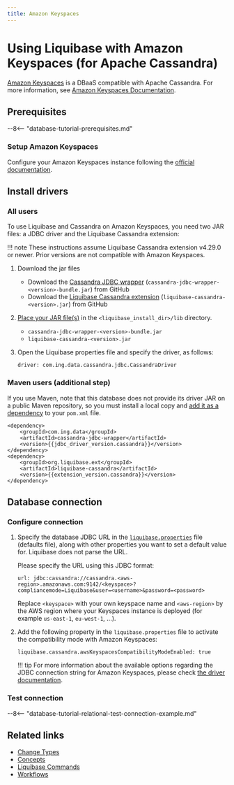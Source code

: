 ```yaml
---
title: Amazon Keyspaces
---
```


# Using Liquibase with Amazon Keyspaces (for Apache Cassandra)

[Amazon Keyspaces](https://aws.amazon.com/keyspaces) is a DBaaS compatible with Apache Cassandra. 
For more information, see [Amazon Keyspaces Documentation](https://aws.amazon.com/keyspaces/resources).

## Prerequisites

--8<-- "database-tutorial-prerequisites.md"

### Setup Amazon Keyspaces

Configure your Amazon Keyspaces instance following the [official documentation](https://docs.aws.amazon.com/keyspaces/latest/devguide/accessing.html).

## Install drivers

### All users

To use Liquibase and Cassandra on Amazon Keyspaces, you need two JAR files: a JDBC driver and the Liquibase Cassandra extension:

!!! note
    These instructions assume Liquibase Cassandra extension v4.29.0 or newer. Prior versions are not compatible with Amazon Keyspaces.


1. Download the jar files
    * Download the [Cassandra JDBC wrapper](https://github.com/ing-bank/cassandra-jdbc-wrapper/releases) (`cassandra-jdbc-wrapper-<version>-bundle.jar`) from GitHub
    * Download the [Liquibase Cassandra extension](https://github.com/liquibase/liquibase-cassandra/releases) (`liquibase-cassandra-<version>.jar`) from GitHub
      
1. [Place your JAR file(s)](https://docs.liquibase.com/workflows/liquibase-community/adding-and-updating-liquibase-drivers.html) in the `<liquibase_install_dir>/lib` directory.
    * `cassandra-jdbc-wrapper-<version>-bundle.jar`
    * `liquibase-cassandra-<version>.jar`

1. Open the Liquibase properties file and specify the driver, as follows:

    ```
    driver: com.ing.data.cassandra.jdbc.CassandraDriver
    ```

### Maven users (additional step)

If you use Maven, note that this database does not provide its driver JAR on a public Maven repository, so you must install a local copy and [add it as a dependency](https://docs.liquibase.com/tools-integrations/maven/using-liquibase-and-maven-pom-file.html) to your `pom.xml` file.

```
<dependency>
    <groupId>com.ing.data</groupId>
    <artifactId>cassandra-jdbc-wrapper</artifactId>
    <version>{{jdbc_driver_version.cassandra}}</version>
</dependency>
<dependency>
    <groupId>org.liquibase.ext</groupId>
    <artifactId>liquibase-cassandra</artifactId>
    <version>{{extension_version.cassandra}}</version>
</dependency>
```

## Database connection

### Configure connection

1.  Specify the database JDBC URL in the [`liquibase.properties`](https://docs.liquibase.com/concepts/connections/creating-config-properties.html) file (defaults file), along with other properties you want to set a default value for. Liquibase does not parse the URL.

    Please specify the URL using this JDBC format:

    ```
    url: jdbc:cassandra://cassandra.<aws-region>.amazonaws.com:9142/<keyspace>?compliancemode=Liquibase&user=<username>&password=<password>
    ```
    
    Replace `<keyspace>` with your own keyspace name and `<aws-region>` by the AWS region where your Keyspaces instance is deployed (for example `us-east-1`, `eu-west-1`, ...).

2.  Add the following property in the `liquibase.properties` file to activate the compatibility mode with Amazon Keyspaces:

    ```
    liquibase.cassandra.awsKeyspacesCompatibilityModeEnabled: true
    ```

    !!! tip
        For more information about the available options regarding the JDBC connection string for Amazon Keyspaces, please check [the driver documentation](https://github.com/ing-bank/cassandra-jdbc-wrapper/wiki/JDBC-driver-and-connection-string).

### Test connection

--8<-- "database-tutorial-relational-test-connection-example.md"

Related links
-------------

*   [Change Types](https://docs.liquibase.com/change-types/home.html)
*   [Concepts](https://docs.liquibase.com/concepts/home.html)
*   [Liquibase Commands](https://docs.liquibase.com/commands/home.html)
*   [Workflows](https://docs.liquibase.com/workflows/home.html)